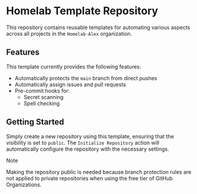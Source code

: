 # Homelab Template Repository
This repository contains reusable templates for automating various aspects across all projects in the 
`Homelab-Alex` organization.

## Features
This template currently provides the following features:

* Automatically protects the `main` branch from direct pushes
* Automatically assign issues and pull requests
* Pre-commit hooks for:
  * Secret scanning
  * Spell checking

## Getting Started
Simply create a new repository using this template, ensuring that the visibility is set to `public`. 
The `Initialize Repository` action will automatically configure the repository with the necessary settings.

> [!NOTE]
> Making the repository public is needed because branch protection rules are not applied to private
> repositories when using the free tier of GitHub Organizations.
